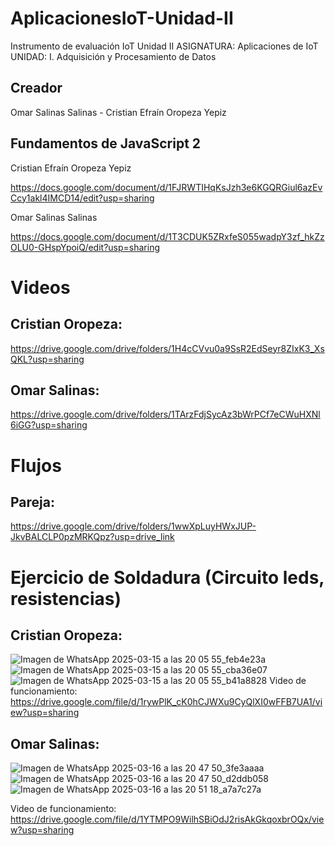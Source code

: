 # AplicacionesIoT-Unidad-II
Instrumento de evaluación IoT Unidad II
ASIGNATURA: Aplicaciones de IoT
UNIDAD: I. Adquisición y Procesamiento de Datos

## Creador
Omar Salinas Salinas - Cristian Efraín Oropeza Yepiz
## Fundamentos de JavaScript 2
Cristian Efraín Oropeza Yepiz

https://docs.google.com/document/d/1FJRWTIHqKsJzh3e6KGQRGiul6azEvCcy1akl4IMCD14/edit?usp=sharing


Omar Salinas Salinas 

https://docs.google.com/document/d/1T3CDUK5ZRxfeS055wadpY3zf_hkZzOLU0-GHspYpoiQ/edit?usp=sharing

<h1>Videos</h1>

## Cristian Oropeza:
https://drive.google.com/drive/folders/1H4cCVvu0a9SsR2EdSeyr8ZIxK3_XsQKL?usp=sharing

## Omar Salinas:
https://drive.google.com/drive/folders/1TArzFdjSycAz3bWrPCf7eCWuHXNl6iGG?usp=sharing

<h1>Flujos</h1>

## Pareja:
https://drive.google.com/drive/folders/1wwXpLuyHWxJUP-JkvBALCLP0pzMRKQpz?usp=drive_link

<h1>Ejercicio de Soldadura (Circuito leds, resistencias)</h1>

## Cristian Oropeza:
![Imagen de WhatsApp 2025-03-15 a las 20 05 55_feb4e23a](https://github.com/user-attachments/assets/bb5f9e5e-9bfa-40d3-b9aa-b79a13c17285)
![Imagen de WhatsApp 2025-03-15 a las 20 05 55_cba36e07](https://github.com/user-attachments/assets/5cb48733-a232-42dd-a3f9-d908e3d594ef)
![Imagen de WhatsApp 2025-03-15 a las 20 05 55_b41a8828](https://github.com/user-attachments/assets/fffb0a4b-d99b-4c13-9110-8cd41bd545ee)
Video de funcionamiento: https://drive.google.com/file/d/1rywPlK_cK0hCJWXu9CyQlXI0wFFB7UA1/view?usp=sharing 



## Omar Salinas:
![Imagen de WhatsApp 2025-03-16 a las 20 47 50_3fe3aaaa](https://github.com/user-attachments/assets/3654e883-e7ac-4f57-9efc-9c2389daa738)
![Imagen de WhatsApp 2025-03-16 a las 20 47 50_d2ddb058](https://github.com/user-attachments/assets/ee79e120-a14b-479e-a701-6c24bbed8dba)
![Imagen de WhatsApp 2025-03-16 a las 20 51 18_a7a7c27a](https://github.com/user-attachments/assets/f7dda2af-39d4-497a-9134-b05e4a055776)



Video de funcionamiento: https://drive.google.com/file/d/1YTMPO9WilhSBiOdJ2risAkGkqoxbrOQx/view?usp=sharing
